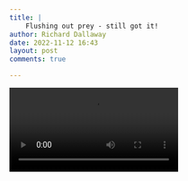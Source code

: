 ```yaml
---
title: |
    Flushing out prey - still got it!
author: Richard Dallaway
date: 2022-11-12 16:43
layout: post
comments: true

---
```


<video controls autoplay playsinline>
    <source src="/video/still_got_it.mp4.mp4" type="video/mp4">
</video>
